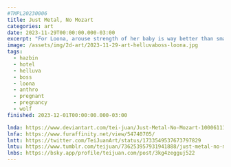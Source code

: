 ```yaml
---
#TMPL20230006
title: Just Metal, No Mozart
categories: art
date: 2023-11-29T00:00:00.000-03:00
excerpt: "For Loona, arouse strength of her baby is way better than smartness."
image: /assets/img/2d-art/2023-11-29-art-helluvaboss-loona.jpg
tags:
  - hazbin
  - hotel
  - helluva
  - boss
  - loona
  - anthro
  - pregnant
  - pregnancy
  - wolf
finished: 2023-12-01T00:00:00.000-03:00

lnda: https://www.deviantart.com/tei-juan/Just-Metal-No-Mozart-1000611139
lnfa: https://www.furaffinity.net/view/54740705/
lntt: https://twitter.com/TeiJuanArt/status/1733549537673797829 
lntu: https://www.tumblr.com/teijuan/736253957931941888/just-metal-no-mozart
lnbs: https://bsky.app/profile/teijuan.com/post/3kg4zegguj522
---
```

